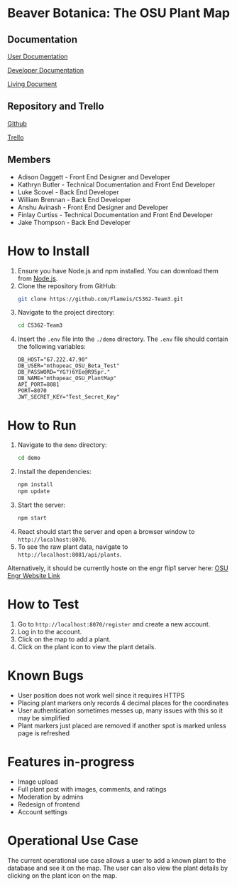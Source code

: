 # Beaver Botanica: The OSU Plant Map

## Documentation
[User Documentation](https://github.com/Flameis/CS362-Team3/blob/main/project-docs/User_Documentation.md)

[Developer Documentation](https://github.com/Flameis/CS362-Team3/blob/main/project-docs/Developer_Documentation.md)

[Living Document](https://github.com/Flameis/CS362-Team3/blob/main/project-docs/Beaver_Botanica.md)

## Repository and Trello
[Github](https://github.com/Flameis/CS362-Team3)

[Trello](https://trello.com/invite/b/67889462677f5d65a4989b33/ATTIe0f43054cfcbbfb3830f98380cd77a4bFBE38CB3/pt3-backups-made-simple)

## Members
* Adison Daggett - Front End Designer and Developer
* Kathryn Butler - Technical Documentation and Front End Developer
* Luke Scovel - Back End Developer
* William Brennan - Back End Developer
* Anshu Avinash - Front End Designer and Developer
* Finlay Curtiss - Technical Documentation and Front End Developer
* Jake Thompson - Back End Developer

# How to Install
1. Ensure you have Node.js and npm installed. You can download them from [Node.js](https://nodejs.org/).
2. Clone the repository from GitHub:
    ```sh
    git clone https://github.com/Flameis/CS362-Team3.git
    ```
3. Navigate to the project directory:
    ```sh
    cd CS362-Team3
    ```
4. Insert the `.env` file into the `./demo` directory. The `.env` file should contain the following variables:
    ```
    DB_HOST="67.222.47.90"
    DB_USER="mthopeac_OSU_Beta_Test"
    DB_PASSWORD="YG?)6YEe@R95pr."
    DB_NAME="mthopeac_OSU_PlantMap"
    API_PORT=8081
    PORT=8070
    JWT_SECRET_KEY="Test_Secret_Key"
    ```

# How to Run
1. Navigate to the `demo` directory:
    ```sh
    cd demo
    ```
2. Install the dependencies:
    ```sh
    npm install
    npm update
    ```
3. Start the server:
    ```sh
    npm start
    ```
4. React should start the server and open a browser window to `http://localhost:8070`.
5. To see the raw plant data, navigate to `http://localhost:8081/api/plants`.

Alternatively, it should be currently hoste on the engr flip1 server here:
[OSU Engr Website Link](http://flip1.engr.oregonstate.edu:8070/)

# How to Test
1. Go to `http://localhost:8070/register` and create a new account.
2. Log in to the account.
3. Click on the map to add a plant.
4. Click on the plant icon to view the plant details.

# Known Bugs
- User position does not work well since it requires HTTPS
- Placing plant markers only records 4 decimal places for the coordinates
- User authentication sometimes messes up, many issues with this so it may be simplified
- Plant markers just placed are removed if another spot is marked unless page is refreshed

# Features in-progress
- Image upload
- Full plant post with images, comments, and ratings
- Moderation by admins
- Redesign of frontend
- Account settings

# Operational Use Case
The current operational use case allows a user to add a known plant to the database and see it on the map. The user can also view the plant details by clicking on the plant icon on the map.
